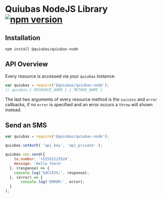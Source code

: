 
# Quiubas NodeJS Library [![npm version](https://badge.fury.io/js/%40quiubas%2Fquiubas-node.svg)](https://badge.fury.io/js/%40quiubas%2Fquiubas-node)

## Installation

`npm install @quiubas/quiubas-node`

## API Overview

Every resource is accessed via your `quiubas` instance:

```js
var quiubas = require('@quiubas/quiubas-node');
// quiubas.{ RESOURCE_NAME }.{ METHOD_NAME }
```

The last two arguments of every resource method is the `success` and `error` callbacks, if no `error` is specified and an error occurs a `throw` will shown instead.

## Send an SMS
```js
var quiubas = require('@quiubas/quiubas-node');

quiubas.setAuth( 'api_key', 'api_private' );

quiubas.sms.send({
  	to_number: '+52552123524',
  	message: 'Hello there'
  }, (response) => {
    console.log('SUCCESS:', response);
  }, (error) => {
	   console.log('ERROR:', error);
  }
);
```
